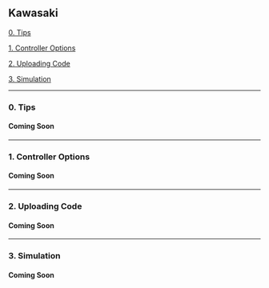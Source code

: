 ## Kawasaki

[0. Tips](#0-tips)

[1. Controller Options](#1-controller-options)

[2. Uploading Code](#2-uploading-code)

[3. Simulation](#3-simulation)

---
### 0. Tips
#### Coming Soon

---
### 1. Controller Options
#### Coming Soon

---
### 2. Uploading Code
#### Coming Soon

---
### 3. Simulation
#### Coming Soon